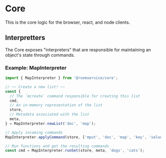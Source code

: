 # Core

This is the core logic for the browser, react, and node clients.

## Interpretters

The Core exposes "interpreters" that are responsible for maintaining an object's state through commands.

### Example: MapInterpreter

```ts
import { MapInterpreter } from '@roomservice/core';

// ~~ Create a new list! ~~
const {
  // The `mcreate` command responsible for creating this list
  cmd,
  // An in-memory representation of the list
  store,
  // Metadata associated with the list
  meta,
} = MapInterpreter.newList('doc', 'map');

// Apply incoming commands
MapInterpreter.applyCommand(store, ['mput', 'doc', 'map', 'key', 'value']);

// Run functions and get the resulting commands
const cmd = MapInterpreter.runSet(store, meta, 'dogs', 'cats');
```
